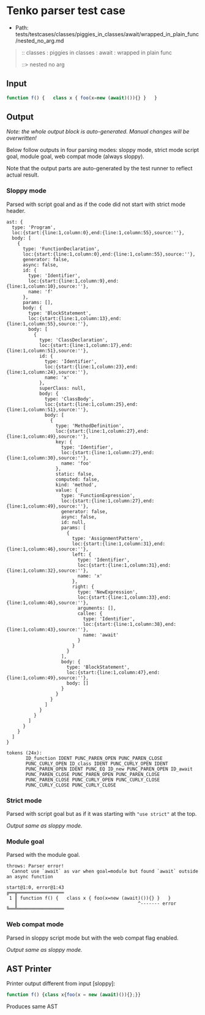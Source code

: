 # Tenko parser test case

- Path: tests/testcases/classes/piggies_in_classes/await/wrapped_in_plain_func/nested_no_arg.md

> :: classes : piggies in classes : await : wrapped in plain func
>
> ::> nested no arg

## Input

`````js
function f() {   class x { foo(x=new (await)()){} }   }
`````

## Output

_Note: the whole output block is auto-generated. Manual changes will be overwritten!_

Below follow outputs in four parsing modes: sloppy mode, strict mode script goal, module goal, web compat mode (always sloppy).

Note that the output parts are auto-generated by the test runner to reflect actual result.

### Sloppy mode

Parsed with script goal and as if the code did not start with strict mode header.

`````
ast: {
  type: 'Program',
  loc:{start:{line:1,column:0},end:{line:1,column:55},source:''},
  body: [
    {
      type: 'FunctionDeclaration',
      loc:{start:{line:1,column:0},end:{line:1,column:55},source:''},
      generator: false,
      async: false,
      id: {
        type: 'Identifier',
        loc:{start:{line:1,column:9},end:{line:1,column:10},source:''},
        name: 'f'
      },
      params: [],
      body: {
        type: 'BlockStatement',
        loc:{start:{line:1,column:13},end:{line:1,column:55},source:''},
        body: [
          {
            type: 'ClassDeclaration',
            loc:{start:{line:1,column:17},end:{line:1,column:51},source:''},
            id: {
              type: 'Identifier',
              loc:{start:{line:1,column:23},end:{line:1,column:24},source:''},
              name: 'x'
            },
            superClass: null,
            body: {
              type: 'ClassBody',
              loc:{start:{line:1,column:25},end:{line:1,column:51},source:''},
              body: [
                {
                  type: 'MethodDefinition',
                  loc:{start:{line:1,column:27},end:{line:1,column:49},source:''},
                  key: {
                    type: 'Identifier',
                    loc:{start:{line:1,column:27},end:{line:1,column:30},source:''},
                    name: 'foo'
                  },
                  static: false,
                  computed: false,
                  kind: 'method',
                  value: {
                    type: 'FunctionExpression',
                    loc:{start:{line:1,column:27},end:{line:1,column:49},source:''},
                    generator: false,
                    async: false,
                    id: null,
                    params: [
                      {
                        type: 'AssignmentPattern',
                        loc:{start:{line:1,column:31},end:{line:1,column:46},source:''},
                        left: {
                          type: 'Identifier',
                          loc:{start:{line:1,column:31},end:{line:1,column:32},source:''},
                          name: 'x'
                        },
                        right: {
                          type: 'NewExpression',
                          loc:{start:{line:1,column:33},end:{line:1,column:46},source:''},
                          arguments: [],
                          callee: {
                            type: 'Identifier',
                            loc:{start:{line:1,column:38},end:{line:1,column:43},source:''},
                            name: 'await'
                          }
                        }
                      }
                    ],
                    body: {
                      type: 'BlockStatement',
                      loc:{start:{line:1,column:47},end:{line:1,column:49},source:''},
                      body: []
                    }
                  }
                }
              ]
            }
          }
        ]
      }
    }
  ]
}

tokens (24x):
       ID_function IDENT PUNC_PAREN_OPEN PUNC_PAREN_CLOSE
       PUNC_CURLY_OPEN ID_class IDENT PUNC_CURLY_OPEN IDENT
       PUNC_PAREN_OPEN IDENT PUNC_EQ ID_new PUNC_PAREN_OPEN ID_await
       PUNC_PAREN_CLOSE PUNC_PAREN_OPEN PUNC_PAREN_CLOSE
       PUNC_PAREN_CLOSE PUNC_CURLY_OPEN PUNC_CURLY_CLOSE
       PUNC_CURLY_CLOSE PUNC_CURLY_CLOSE
`````

### Strict mode

Parsed with script goal but as if it was starting with `"use strict"` at the top.

_Output same as sloppy mode._

### Module goal

Parsed with the module goal.

`````
throws: Parser error!
  Cannot use `await` as var when goal=module but found `await` outside an async function

start@1:0, error@1:43
╔══╦═════════════════
 1 ║ function f() {   class x { foo(x=new (await)()){} }   }
   ║                                            ^------- error
╚══╩═════════════════

`````


### Web compat mode

Parsed in sloppy script mode but with the web compat flag enabled.

_Output same as sloppy mode._

## AST Printer

Printer output different from input [sloppy]:

````js
function f() {class x{foo(x = new (await)()){};}}
````

Produces same AST

